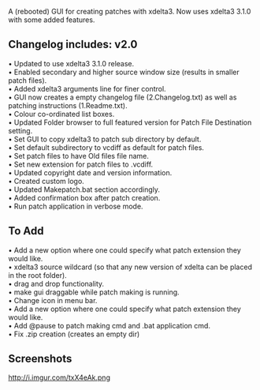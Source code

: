 A (rebooted) GUI for creating patches with xdelta3. Now uses xdelta3 3.1.0 with some added features.

Changelog includes:
v2.0
--------
• Updated to use xdelta3 3.1.0 release.  
• Enabled secondary and higher source window size (results in smaller patch files).  
• Added xdelta3 arguments line for finer control.  
• GUI now creates a empty changelog file (2.Changelog.txt) as well as patching instructions (1.Readme.txt).  
• Colour co-ordinated list boxes.  
• Updated Folder browser to full featured version for Patch File Destination setting.  
• Set GUI to copy xdelta3 to patch sub directory by default.  
• Set default subdirectory to vcdiff as default for patch files.  
• Set patch files to have Old files file name.  
• Set new extension for patch files to .vcdiff.  
• Updated copyright date and version information.  
• Created custom logo.  
• Updated Makepatch.bat section accordingly.  
• Added confirmation box after patch creation.  
• Run patch application in verbose mode.  

To Add
---------
• Add a new option where one could specify what patch extension they would like.  
• xdelta3 source wildcard (so that any new version of xdelta can be placed in the root folder).  
• drag and drop functionality.  
• make gui draggable while patch making is running.  
• Change icon in menu bar.  
• Add a new option where one could specify what patch extension they would like.  
• Add @pause to patch making cmd and .bat application cmd.  
• Fix .zip creation (creates an empty dir)  

Screenshots
-----------
http://i.imgur.com/txX4eAk.png
